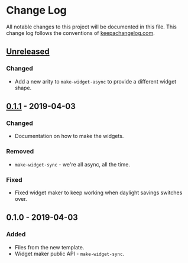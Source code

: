 # Change Log
All notable changes to this project will be documented in this file. This change log follows the conventions of [keepachangelog.com](http://keepachangelog.com/).

## [Unreleased]
### Changed
- Add a new arity to `make-widget-async` to provide a different widget shape.

## [0.1.1] - 2019-04-03
### Changed
- Documentation on how to make the widgets.

### Removed
- `make-widget-sync` - we're all async, all the time.

### Fixed
- Fixed widget maker to keep working when daylight savings switches over.

## 0.1.0 - 2019-04-03
### Added
- Files from the new template.
- Widget maker public API - `make-widget-sync`.

[Unreleased]: https://github.com/your-name/scratch/compare/0.1.1...HEAD
[0.1.1]: https://github.com/your-name/scratch/compare/0.1.0...0.1.1

